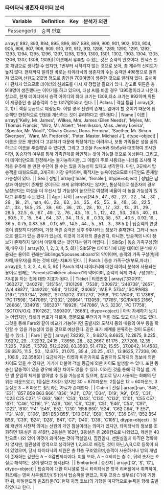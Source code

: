 ### 타이타닉 생존자 데이터 분석

| Variable | Definition | Key | 분석가 의견 |
| -- | -- | -- | -- |
|  PassengerId  | 승객 번호 | 
array([ 892,  893,  894,  895,  896,  897,  898,  899,  900,  901,  902,
        903,  904,  905,  906,  907,  908,  909,  910,  911,  912,  913,
        1288, 1289, 1290, 1291, 1292, 1293, 1294, 1295, 1296, 1297, 1298,
       1299, 1300, 1301, 1302, 1303, 1304, 1305, 1306, 1307, 1308, 1309])| 이름에서 유추할 수 있는 것은 승객의 번호이다. 인덱스 번호 개념으로 생각할 수 있지만, 1번부터 시작되지 않는 것으로 보아, 총 개수의 신뢰도가 높지 않다. 현재까지 알려진 바로는 타이타닉의 생존자의 수는 승객만 498명으로 알려져 있으며,선원도 212명 정도로 총인원 700여명이 생존한 것으로 알려져 있다. 출처마다 편차가 있으므로 데이터의 신뢰도를 다시 재 정립할 필요가 있다. 참고로 뤼튼은 총 918명이 생존했다는 이야기를 하고 있으며, 대상 AI를 바꿀 경우 1395명이라고 나온다. 참고로, 현재 데이터에서 승객 아이디의 최대 크기는 1309,최소 크기는 892이며,뤼튼이 제공중인 총 탑승객의 수는 1317명이라고 한다. |
|  Pclass  | 객실 등급 | array([3, 2, 1]) | 객실 등급으로 예상된다. 이럴 경우 선원의 존재는 없어야 할 것이기 때문에 탑승객만 한정적으로 인원을 계산하는 것이 유리하다고 생각된다.|
|  Name  | 이름 | array(['Kelly, Mr. James', 'Wilkes, Mrs. James (Ellen Needs)',
       'Myles, Mr. Thomas Francis', 'Wirz, Mr. Albert',
       'Henriksson, Miss. Jenny Lovisa', 'Spector, Mr. Woolf',
       'Oliva y Ocana, Dona. Fermina', 'Saether, Mr. Simon Sivertsen',
       'Ware, Mr. Frederick', 'Peter, Master. Michael J'], dtype=object) | 이름은 모든 개인이 다 고유하기 때문에 특정하기는 어려우나, 보통 가족들은 성을 공유하므로 이름을 추출해낼 수 있다면, 그리고 그것을 Parch와 SibSp와 대조하여 조사한다면, 동승자의 여부를 통해 가족관계를 확인하는 것이 가능할 것으로 예상된다. 그리고, 이 데이터만으로 한정해서는 불가능하지만, 그 이름이 주로 사용되는 나라를 조사해 국적을 유추해 볼 만한 수단이 될 수는 있을 가능성이 있다고 생각한다. 다만, 3곳에서 탑승객을 태웠으므로, 3개국이 가장 유력하며, 목적지는 뉴욕이었으므로 미국인도 존재할 가능성이 있다. |
|  Sex  | 성별 | array(['male', 'female'], dtype=object) | 성별은 남성과 여성만이 존재할 것이므로 크게 유의미하지는 않지만, 통상적으로 생존자의 경우 남성보다는 여성을 더 우선시 할 가능성이 높으므로 여성의 비율이 더 높을 가능성이 있다고 유추할 수는 있다. |
|  Age  | 나이 | array([34.5 , 47.  , 62.  , 27.  , 22.  , 14.  , 30.  , 26.  , 18.  ,
       21.  ,   nan, 46.  , 23.  , 63.  , 24.  , 35.  , 45.  , 55.  ,
        9.  , 48.  , 50.  , 22.5 , 41.  , 33.  , 18.5 , 25.  , 39.  ,
       60.  , 36.  , 20.  , 28.  , 10.  , 17.  , 32.  , 13.  , 31.  ,
       29.  , 28.5 , 32.5 ,  6.  , 67.  , 49.  ,  2.  , 76.  , 43.  ,
       16.  ,  1.  , 12.  , 42.  , 53.  , 26.5 , 40.  , 61.  , 60.5 ,
        7.  , 15.  , 54.  , 64.  , 37.  , 34.  , 11.5 ,  8.  ,  0.33,
       38.  , 57.  , 40.5 ,  0.92, 19.  , 36.5 ,  0.75,  0.83, 58.  ,
        0.17, 59.  , 14.5 , 44.  ,  5.  , 51.  ,  3.  , 38.5 ]) | 탑승객의 연령층이 굉장히 다양하며, 가장 어린 승객은 생후 9주차라는 정보가 존재한다. 그러나 nan으로 필드가 있는 경우가 있는데, 이것이 데이터의 결손인지, 아니면, 탑승객의 나이 정보가 존재하지 않아서 이렇게 있는 것인지는 알기 어렵다. |
|  SibSp  | 동승 가족구성(형제,배우자) | array([0, 1, 2, 3, 4, 5, 8]) | SibSP는 타이타닉에 대한 데이터 분석에 사용되는 용어로 원래는'Siblings/Spouses aboard'의 약어이며, 승객의 가족 구성(형제 자매,배우자)을 아는 것에 대한 지표가 된다. |
|  Parch  | 동승 가족구성(부모,자녀) | array([0, 1, 3, 2, 4, 6, 5, 9]) | Parch 역시 타이타닉에 대한 데이터 분석에 사용되는 용어로 원래는 'Parents/Children aboard'의 약어이며, 승객의 직계 가족 구성(부모,자녀)을 아는 것에 대한 지표가 된다. |
|  Ticket  | 티켓번호 | array(['330911', '363272', '240276', '315154', '3101298', '7538',
            '330972', '248738', '2657', 'A/4 48871', '349220', '694', '21228',
            '24065', 'W.E.P. 5734', 'SC/PARIS 2167', '233734', '2692',
            'STON/O2. 3101270', '2696', 'PC 17603', 'C 17368', 'PC 17598',
            '347065', '21332', '28664', '113059', '17765', 'SC/PARIS 2166',
            '28666', '334915', '365237', '19928', '347086', 'A.5. 3236',
            'PC 17758', 'SOTON/O.Q. 3101262', '359309', '2668'], dtype=object)
        | 아직 자세하기 보기는 어렵지만, 티켓의 번호가 다르며, 영문으로 무언가가 적힌 것도 있고 아닌 것도 있다. 그것을 통해 Fare와 같이 비교가 가능하다면 출발지와 도착지 등의 내용의 여부 등을 확인할 수 있을 가능성이 있을 것으로 예상된다. 같은 표기 체계를 분류하는 것이 도움이 될 수 있다. |
|  Fare  | 운임 | array([  7.8292,   7.    ,   9.6875,   8.6625,  12.2875,   9.225 ,
         7.6292,  29.    ,   7.2292,  24.15  ,   7.8958,  26.    ,
        82.2667,  61.175 ,  27.7208,  12.35  ,   7.225 ,   7.925 ,
        7.5792, 512.3292,  63.3583,  51.4792,  15.55  ,  37.0042,
        14.4583,  39.6875,  11.5   ,  50.    ,  12.875 ,  21.075 ,
        39.4   ,  20.25  ,  47.1   ,  13.8625,   7.7208,  90.    ,
       108.9   ,  22.3583]) | 요금체계는 티켓과 마찬가지로 출발지와 도착지의 정보에 의한 차이도 있을 수 있지만, 거기에 더불어 객실 등급에 의한 차이도 발생할 수 있다. 또한 동승한 탑승객이 있을 경우에 의한 차이도 있을 수 있다. 이러한 것을 통해 각 객실 별, 개인 별 운임의 체계를 알아낼 수 있을 가능성이 있으며, 참고로 당시 사용되는 화폐의 단위는 파운드였고, 1등실은 차이가 있지만 30 ~ 870파운드, 2등실은 12 ~ 60파운드, 3등실은 3 ~ 8 파운드 정도라는 자료가 존재한다. |
|  Cabin  | 선실 | array([nan, 'B45', 'E31', 'B57 B59 B63 B66', 'B36', 'A21', 'C78', 'D34',
       'D19', 'A9', 'D15', 'C31', 'C23 C25 C27', 'F G63', 'B61', 'C53',
       'D43', 'C130', 'C132', 'C101', 'C55 C57', 'B71', 'C46', 'C116',
       'F', 'A29', 'G6', 'C6', 'C28', 'C51', 'E46', 'C54', 'C97', 'D22',
       'B10', 'F4', 'E45', 'E52', 'D30', 'B58 B60', 'E34', 'C62 C64',
       'F E57', 'F2', 'A18', 'C106', 'B51 B53 B55', 'D10 D12', 'E60',
       'E50', 'E39 E41', 'B52 B54 B56', 'C39', 'B24', 'D28', 'B41', 'C7',
       'D40', 'D38', 'C105'], dtype=object) | 원래 캐빈의 사전적 의미는 선원의 개인 침실이라는 의미가 있지만, 타이타닉의 정보를 조회하면 1등실은 총 416칸, 2등실은 162칸, 3등실은 총 269칸으로 나와있고, 캐빈은 40칸으로 나와 있어 이것이 의미하는 것이 객실일지, 짐칸일지, 선원실일지 아직은 명확하지 않지만, 일관성의 영역으로 생각하면 1,2,3으로 배정된 것이 아닌,A,B,C로 등록이 되어 있었으며, 당시 타이타닉의 제원은 총 11층 구조였으며,승객이 사용하거나 방의 개념이 존재하는 갑판은 A ~ G갑판까지이다. 이를 보아, A ~ G까지는 층 수, 뒤의 숫자는 호실로 해석하는 것이 맞다고 생각된다.  |
|  Embarked  | 승선지 | array(['Q', 'S', 'C'], dtype=object) | 탑승지에 대한 이니셜로 당시 타이타닉은 영국 리버풀에서 취역하여, 최초에는 영국 사우샘프턴('S')에서 탑승객을 받았고, 이후 프랑스 쉘부르('C')에 기항한 뒤, 아일랜드의 퀸즈타운('Q',현재 지명 코브)의 기항을 마지막으로 뉴욕을 향해 출발하였다고 한다. |